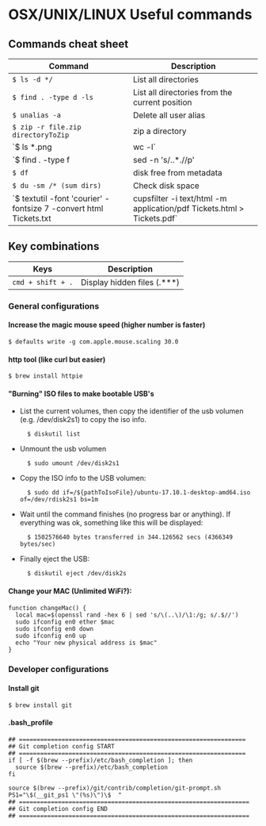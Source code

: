 # OSX/UNIX/LINUX Useful commands

## Commands cheat sheet
Command	| Description
--------| -----------
`$ ls -d */` | List all directories
`$ find . -type d -ls`| List all directories from the current position
`$ unalias -a`	| Delete all user alias
`$ zip -r file.zip directoryToZip` | zip a directory
`$ ls *.png | wc -l`| Count files by extension
`$ find . -type f | sed -n 's/..*\.//p'| sort | uniq -c` | Count all files grouping by type
`$ df`| disk free from metadata
`$ du -sm /* (sum dirs)` | Check disk space
`$ textutil -font 'courier' -fontsize 7 -convert html Tickets.txt | cupsfilter -i text/html -m application/pdf Tickets.html > Tickets.pdf`| Takes a txt file and transform it to an html document, once the html file is ready converts it in a pdf file (all native in OSX).

## Key combinations
Keys | Description
---- | -----------
`cmd + shift + .` | Display hidden files (.***)

### General configurations
#### Increase the magic mouse speed (higher number is faster)
    $ defaults write -g com.apple.mouse.scaling 30.0

#### http tool (like curl but easier)
    $ brew install httpie


#### "Burning" ISO files to make bootable USB's   
- List the current volumes, then copy the identifier of the usb volumen (e.g. /dev/disk2s1) to copy the iso info.

        $ diskutil list
- Unmount the usb volumen

		$ sudo umount /dev/disk2s1
- Copy the ISO info to the USB volumen:

		$ sudo dd if=/${pathToIsoFile}/ubuntu-17.10.1-desktop-amd64.iso of=/dev/rdisk2s1 bs=1m

- Wait until the command finishes (no progress bar or anything). If everything was ok, something like this will be displayed:

		$ 1502576640 bytes transferred in 344.126562 secs (4366349 bytes/sec)
- Finally eject the USB:

		$ diskutil eject /dev/disk2s
#### Change your MAC (Unlimited WiFi?):
```
function changeMac() {
  local mac=$(openssl rand -hex 6 | sed 's/\(..\)/\1:/g; s/.$//')
  sudo ifconfig en0 ether $mac
  sudo ifconfig en0 down
  sudo ifconfig en0 up
  echo "Your new physical address is $mac"
}
```

### Developer configurations
#### Install git
    $ brew install git

#### .bash_profile
    ## ================================================================
    ## Git completion config START  
    ## ================================================================
    if [ -f $(brew --prefix)/etc/bash_completion ]; then
      source $(brew --prefix)/etc/bash_completion
    fi
    
    source $(brew --prefix)/git/contrib/completion/git-prompt.sh
    PS1="\$(__git_ps1 \"(%s)\")\$  "
    ## =================================================================
    ## Git completion config END  
    ## =================================================================


